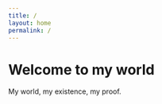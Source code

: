 ```yaml
---
title: /
layout: home
permalink: /
---
```


# Welcome to my world

My world, my existence, my proof.

